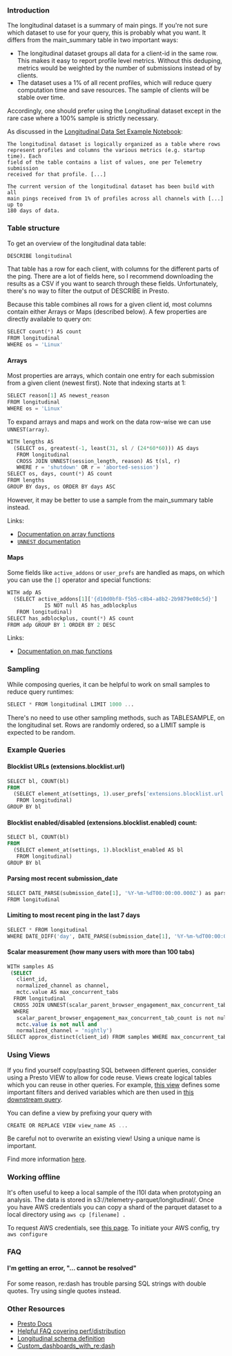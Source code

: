 ### Introduction

The longitudinal dataset is a summary of main pings. If you're not sure which
dataset to use for your query, this is probably what you want. It differs from
the main_summary table in two important ways:

* The longitudinal dataset groups all data for a client-id in the same row.
  This makes it easy to report profile level metrics. Without this deduping,
  metrics would be weighted by the number of submissions instead of by clients.
* The dataset uses a 1% of all recent profiles, which will reduce query
  computation time and save resources. The sample of clients will be stable over
  time.

Accordingly, one should prefer using the Longitudinal dataset except in the
rare case where a 100% sample is strictly necessary.

As discussed in the [Longitudinal Data Set Example Notebook][1]:

    The longitudinal dataset is logically organized as a table where rows
    represent profiles and columns the various metrics (e.g. startup time). Each
    field of the table contains a list of values, one per Telemetry submission
    received for that profile. [...]

    The current version of the longitudinal dataset has been build with all
    main pings received from 1% of profiles across all channels with [...] up to
    180 days of data.

### Table structure

To get an overview of the longitudinal data table:

```sql
DESCRIBE longitudinal
```

That table has a row for each client, with columns for the different
parts of the ping. There are a lot of fields here, so I recommend
downloading the results as a CSV if you want to search through these
fields. Unfortunately, there's no way to filter the output of DESCRIBE
in Presto.

Because this table combines all rows for a given client id, most columns
contain either Arrays or Maps (described below). A few properties are
directly available to query on:

```sql
SELECT count(*) AS count
FROM longitudinal
WHERE os = 'Linux'
```

#### Arrays

Most properties are arrays, which contain one entry for each submission
from a given client (newest first). Note that indexing starts at 1:

```sql
SELECT reason[1] AS newest_reason
FROM longitudinal
WHERE os = 'Linux'
```

To expand arrays and maps and work on the data row-wise we can use
`UNNEST(array)`.

```sql
WITH lengths AS
  (SELECT os, greatest(-1, least(31, sl / (24*60*60))) AS days
   FROM longitudinal
   CROSS JOIN UNNEST(session_length, reason) AS t(sl, r)
   WHERE r = 'shutdown' OR r = 'aborted-session')
SELECT os, days, count(*) AS count
FROM lengths
GROUP BY days, os ORDER BY days ASC
```

However, it may be better to use a sample from the main_summary table
instead.

Links:

-   [Documentation on array
    functions](https://prestodb.io/docs/current/functions/array.html)
-   [`UNNEST`
    documentation](https://prestodb.io/docs/current/sql/select.html#unnest)

#### Maps

Some fields like `active_addons` or `user_prefs` are handled as maps, on
which you can use the `[]` operator and special functions:

```sql
WITH adp AS
  (SELECT active_addons[1]['{d10d0bf8-f5b5-c8b4-a8b2-2b9879e08c5d}']
            IS NOT null AS has_adblockplus
   FROM longitudinal)
SELECT has_adblockplus, count(*) AS count
FROM adp GROUP BY 1 ORDER BY 2 DESC
```

Links:

-   [Documentation on map
    functions](https://prestodb.io/docs/current/functions/map.html)

### Sampling

While composing queries, it can be helpful to work on small samples to
reduce query runtimes:

```sql
SELECT * FROM longitudinal LIMIT 1000 ...
```

There's no need to use other sampling methods, such as TABLESAMPLE, on
the longitudinal set. Rows are randomly ordered, so a LIMIT sample is
expected to be random.

### Example Queries

#### Blocklist URLs (extensions.blocklist.url)

```sql
SELECT bl, COUNT(bl)
FROM
  (SELECT element_at(settings, 1).user_prefs['extensions.blocklist.url'] AS bl
   FROM longitudinal)
GROUP BY bl
```

#### Blocklist enabled/disabled (extensions.blocklist.enabled) count:
```sql
SELECT bl, COUNT(bl)
FROM
  (SELECT element_at(settings, 1).blocklist_enabled AS bl
   FROM longitudinal)
GROUP BY bl
```

#### Parsing most recent submission_date

```sql
SELECT DATE_PARSE(submission_date[1], '%Y-%m-%dT00:00:00.000Z') as parsed_submission_date
FROM longitudinal
```

#### Limiting to most recent ping in the last 7 days

```sql
SELECT * FROM longitudinal
WHERE DATE_DIFF('day', DATE_PARSE(submission_date[1], '%Y-%m-%dT00:00:00.000Z'), current_date) < 7
```

#### Scalar measurement (how many users with more than 100 tabs)

```sql
WITH samples AS
 (SELECT
   client_id,
   normalized_channel as channel,
   mctc.value AS max_concurrent_tabs
  FROM longitudinal
  CROSS JOIN UNNEST(scalar_parent_browser_engagement_max_concurrent_tab_count) as t (mctc)
  WHERE
   scalar_parent_browser_engagement_max_concurrent_tab_count is not null and
   mctc.value is not null and
   normalized_channel = 'nightly')
SELECT approx_distinct(client_id) FROM samples WHERE max_concurrent_tabs > 100
```

### Using Views

If you find yourself copy/pasting SQL between different queries,
consider using a Presto VIEW to allow for code reuse. Views create
logical tables which you can reuse in other queries. For example, [this
view](https://sql.telemetry.mozilla.org/queries/776/source) defines some
important filters and derived variables which are then used in [this
downstream
query](https://sql.telemetry.mozilla.org/queries/777/source#1311).

You can define a view by prefixing your query with

```sql
CREATE OR REPLACE VIEW view_name AS ...
```

Be careful not to overwrite an existing view! Using a unique name is
important.

Find more information
[here](https://prestodb.io/docs/current/sql/create-view.html).

### Working offline

It's often useful to keep a local sample of the l10l data when
prototyping an analysis. The data is stored in
s3://telemetry-parquet/longitudinal/. Once you have AWS credentials you
can copy a shard of the parquet dataset to a local directory using `aws
cp [filename] .`

To request AWS credentials, see [this
page](https://mana.mozilla.org/wiki/display/SVCOPS/Requesting+A+Dev+IAM+account+from+Cloud+Operations).
To initiate your AWS config, try `aws configure`

### FAQ

#### I'm getting an error, "... cannot be resolved"

For some reason, re:dash has trouble parsing SQL strings with double
quotes. Try using single quotes instead.

### Other Resources

- [Presto Docs](https://prestodb.io/docs/current/sql.html)
- [Helpful FAQ covering
  perf/distribution](https://docs.treasuredata.com/articles/presto-query-faq)
- [Longitudinal schema
  definition](https://github.com/mozilla/telemetry-batch-view/blob/master/src/main/scala/com/mozilla/telemetry/views/Longitudinal.scala#L194)
- [Custom_dashboards_with_re:dash](https://wiki.mozilla.org/Custom_dashboards_with_re:dash)

[1]: https://github.com/mozilla/mozilla-reports/blob/master/tutorials/longitudinal_dataset.kp/orig_src/Longitudinal%20Dataset%20Tutorial.ipynb
